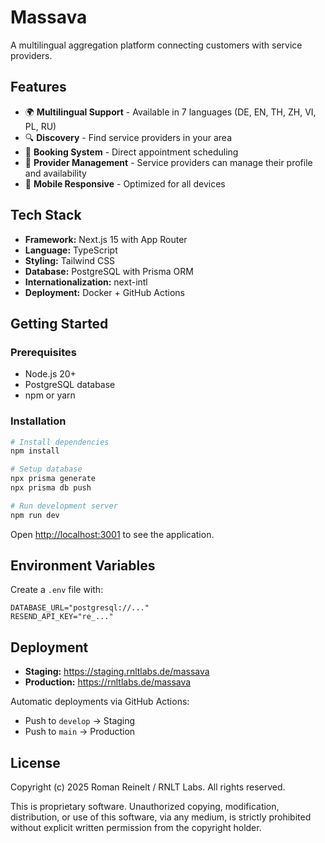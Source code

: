 # Massava

A multilingual aggregation platform connecting customers with service providers.

## Features

- 🌍 **Multilingual Support** - Available in 7 languages (DE, EN, TH, ZH, VI, PL, RU)
- 🔍 **Discovery** - Find service providers in your area
- 📅 **Booking System** - Direct appointment scheduling
- 🏢 **Provider Management** - Service providers can manage their profile and availability
- 📱 **Mobile Responsive** - Optimized for all devices

## Tech Stack

- **Framework:** Next.js 15 with App Router
- **Language:** TypeScript
- **Styling:** Tailwind CSS
- **Database:** PostgreSQL with Prisma ORM
- **Internationalization:** next-intl
- **Deployment:** Docker + GitHub Actions

## Getting Started

### Prerequisites

- Node.js 20+
- PostgreSQL database
- npm or yarn

### Installation

```bash
# Install dependencies
npm install

# Setup database
npx prisma generate
npx prisma db push

# Run development server
npm run dev
```

Open [http://localhost:3001](http://localhost:3001) to see the application.

## Environment Variables

Create a `.env` file with:

```env
DATABASE_URL="postgresql://..."
RESEND_API_KEY="re_..."
```

## Deployment

- **Staging:** https://staging.rnltlabs.de/massava
- **Production:** https://rnltlabs.de/massava

Automatic deployments via GitHub Actions:
- Push to `develop` → Staging
- Push to `main` → Production

## License

Copyright (c) 2025 Roman Reinelt / RNLT Labs. All rights reserved.

This is proprietary software. Unauthorized copying, modification, distribution, or use of this software, via any medium, is strictly prohibited without explicit written permission from the copyright holder.
